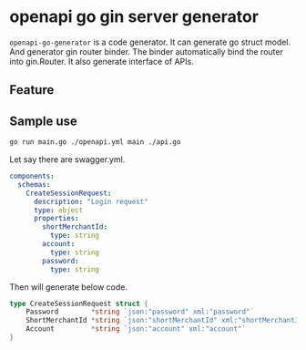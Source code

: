 # openapi go gin server generator
`openapi-go-generator` is a code generator. It can generate go struct model. And generator gin router binder. The binder automatically bind the router into gin.Router.
It also generate interface of APIs.
## Feature

## Sample use
```bash
go run main.go ./openapi.yml main ./api.go
```

Let say there are swagger.yml.
```yml
components:
  schemas:
    CreateSessionRequest:
      description: "Login request"
      type: object
      properties:
        shortMerchantId:
          type: string
        account:
          type: string
        password:
          type: string
```
Then will generate below code.
```go
type CreateSessionRequest struct {
	Password        *string `json:"password" xml:"password"`
	ShortMerchantId *string `json:"shortMerchantId" xml:"shortMerchantId"`
	Account         *string `json:"account" xml:"account"`
}
```
